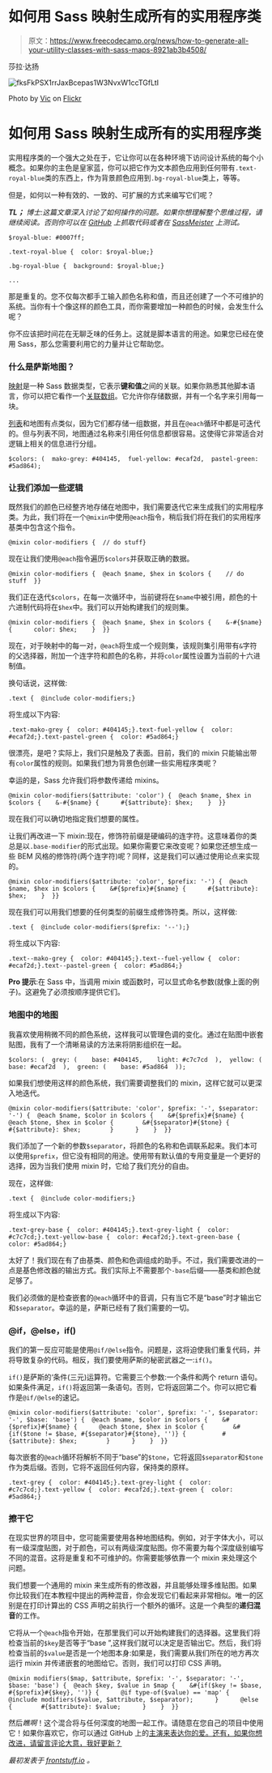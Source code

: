 # 如何用 Sass 映射生成所有的实用程序类

> 原文：<https://www.freecodecamp.org/news/how-to-generate-all-your-utility-classes-with-sass-maps-8921ab3b4508/>

莎拉·达扬

![fksFkPSX1rrJaxBcepas1W3NvxW1ccTGfLtI](img/74c69c77e735888670be1ceba981a15f.png)

Photo by [Vic](https://www.flickr.com/photos/59632563@N04/) on [Flickr](https://www.flickr.com/photos/59632563@N04/6645629155)

# 如何用 Sass 映射生成所有的实用程序类

实用程序类的一个强大之处在于，它让你可以在各种环境下访问设计系统的每个小概念。如果你的主色是皇家蓝，你可以把它作为文本颜色应用到任何带有`.text-royal-blue`类的东西上，作为背景颜色应用到`.bg-royal-blue`类上，等等。

但是，如何以一种有效的、一致的、可扩展的方式来编写它们呢？

***TL；*** *博士:这篇文章深入讨论了如何操作的问题。如果你想理解整个思维过程，请继续阅读。否则你可以在 [GitHub](https://gist.github.com/sarahdayan/4d2cc04a636e8039f10a889a0e29fbd9) 上抓取代码或者在 [SassMeister](https://www.sassmeister.com/gist/4d2cc04a636e8039f10a889a0e29fbd9) 上测试。*

```
$royal-blue: #0007ff;
```

```
.text-royal-blue {  color: $royal-blue;}
```

```
.bg-royal-blue {  background: $royal-blue;}
```

```
...
```

那是重复的。您不仅每次都手工输入颜色名称和值，而且还创建了一个不可维护的系统。当你有十个像这样的颜色工具，而你需要增加一种颜色的时候，会发生什么呢？

你不应该把时间花在无聊乏味的任务上。这就是脚本语言的用途。如果您已经在使用 Sass，那么您需要利用它的力量并让它帮助您。

### 什么是萨斯地图？

[映射](http://sass-lang.com/documentation/file.SASS_REFERENCE.html#Maps)是一种 Sass 数据类型，它表示**键和值**之间的关联。如果你熟悉其他脚本语言，你可以把它看作一个[关联数组](https://en.wikipedia.org/wiki/Associative_array)。它允许你存储数据，并有一个名字来引用每一块。

[列表](http://sass-lang.com/documentation/file.SASS_REFERENCE.html#Lists)和地图有点类似，因为它们都存储一组数据，并且在`@each`循环中都是可迭代的。但与列表不同，地图通过名称来引用任何信息都很容易。这使得它非常适合对逻辑上相关的信息进行分组。

```
$colors: (  mako-grey: #404145,  fuel-yellow: #ecaf2d,  pastel-green: #5ad864);
```

### 让我们添加一些逻辑

既然我们的颜色已经整齐地存储在地图中，我们需要迭代它来生成我们的实用程序类。为此，我们将在一个`@mixin`中使用`@each`指令，稍后我们将在我们的实用程序基类中包含这个指令。

```
@mixin color-modifiers {  // do stuff}
```

现在让我们使用`@each`指令遍历`$colors`并获取正确的数据。

```
@mixin color-modifiers {  @each $name, $hex in $colors {    // do stuff  }}
```

我们正在迭代`$colors`，在每一次循环中，当前键将在`$name`中被引用，颜色的十六进制代码将在`$hex`中。我们可以开始构建我们的规则集。

```
@mixin color-modifiers {  @each $name, $hex in $colors {    &-#{$name} {      color: $hex;    }  }}
```

现在，对于映射中的每一对，`@each`将生成一个规则集，该规则集引用带有`&`字符的父选择器，附加一个连字符和颜色的名称，并将`color`属性设置为当前的十六进制值。

换句话说，这样做:

```
.text {  @include color-modifiers;}
```

将生成以下内容:

```
.text-mako-grey {  color: #404145;}.text-fuel-yellow {  color: #ecaf2d;}.text-pastel-green {  color: #5ad864;}
```

很漂亮，是吧？实际上，我们只是触及了表面。目前，我们的 mixin 只能输出带有`color`属性的规则。如果我们想为背景色创建一些实用程序类呢？

幸运的是，Sass 允许我们将参数传递给 mixins。

```
@mixin color-modifiers($attribute: 'color') {  @each $name, $hex in $colors {    &-#{$name} {      #{$attribute}: $hex;    }  }}
```

现在我们可以确切地指定我们想要的属性。

让我们再改进一下 mixin:现在，修饰符前缀是硬编码的连字符。这意味着你的类总是以`.base-modifier`的形式出现。如果你需要它来改变呢？如果您还想生成一些 BEM 风格的修饰符(两个连字符)呢？同样，这是我们可以通过使用论点来实现的。

```
@mixin color-modifiers($attribute: 'color', $prefix: '-') {  @each $name, $hex in $colors {    &#{$prefix}#{$name} {      #{$attribute}: $hex;    }  }}
```

现在我们可以用我们想要的任何类型的前缀生成修饰符类。所以，这样做:

```
.text {  @include color-modifiers($prefix: '--');}
```

将生成以下内容:

```
.text--mako-grey {  color: #404145;}.text--fuel-yellow {  color: #ecaf2d;}.text--pastel-green {  color: #5ad864;}
```

**Pro 提示**:在 Sass 中，当调用 mixin 或函数时，可以显式命名参数(就像上面的例子)。这避免了必须按顺序提供它们。

### 地图中的地图

我喜欢使用稍微不同的颜色系统，这样我可以管理色调的变化。通过在贴图中嵌套贴图，我有了一个清晰易读的方法来将阴影组织在一起。

```
$colors: (  grey: (    base: #404145,    light: #c7c7cd  ),  yellow: (    base: #ecaf2d  ),  green: (    base: #5ad864  ));
```

如果我们想使用这样的颜色系统，我们需要调整我们的 mixin，这样它就可以更深入地迭代。

```
@mixin color-modifiers($attribute: 'color', $prefix: '-', $separator: '-') {  @each $name, $color in $colors {    &#{$prefix}#{$name} {      @each $tone, $hex in $color {        &#{$separator}#{$tone} {          #{$attribute}: $hex;        }      }    }  }}
```

我们添加了一个新的参数`$separator`，将颜色的名称和色调联系起来。我们本可以使用`$prefix`，但它没有相同的用途。使用带有默认值的专用变量是一个更好的选择，因为当我们使用 mixin 时，它给了我们充分的自由。

现在，这样做:

```
.text {  @include color-modifiers;}
```

将生成以下内容:

```
.text-grey-base {  color: #404145;}.text-grey-light {  color: #c7c7cd;}.text-yellow-base {  color: #ecaf2d;}.text-green-base {  color: #5ad864;}
```

太好了！我们现在有了由基类、颜色和色调组成的助手。不过，我们需要改进的一点是基色修改器的输出方式。我们实际上不需要那个`-base`后缀——基类和颜色就足够了。

我们必须做的是检查嵌套的`@each`循环中的音调，只有当它不是“base”时才输出它和`$separator`。幸运的是，萨斯已经有了我们需要的一切。

### @if，@else，if()

我们的第一反应可能是使用`@if/@else`指令。问题是，这将迫使我们重复代码，并将导致复杂的代码。相反，我们要使用萨斯的秘密武器之一:`if()`。

`if()`是萨斯的‘条件(三元)运算符。它需要三个参数:一个条件和两个 return 语句。如果条件满足，`if()`将返回第一条语句。否则，它将返回第二个。你可以把它看作是`@if/@else`的速记。

```
@mixin color-modifiers($attribute: 'color', $prefix: '-', $separator: '-', $base: 'base') {  @each $name, $color in $colors {    &#{$prefix}#{$name} {      @each $tone, $hex in $color {        &#{if($tone != $base, #{$separator}#{$tone}, '')} {          #{$attribute}: $hex;        }      }    }  }}
```

每次嵌套的`@each`循环将解析不同于“base”的`$tone`，它将返回`$separator`和`$tone`作为类后缀。否则，它将不返回任何内容，保持类的原样。

```
.text-grey {  color: #404145;}.text-grey-light {  color: #c7c7cd;}.text-yellow {  color: #ecaf2d;}.text-green {  color: #5ad864;}
```

### 擦干它

在现实世界的项目中，您可能需要使用各种地图结构。例如，对于字体大小，可以有一级深度贴图，对于颜色，可以有两级深度贴图。你不需要为每个深度级别编写不同的混音。这将是重复和不可维护的。你需要能够依靠一个 mixin 来处理这个问题。

我们想要一个通用的 mixin 来生成所有的修改器，并且能够处理多维贴图。如果你比较我们在本教程中提出的两种混音，你会发现它们看起来非常相似。唯一的区别是在打印计算出的 CSS 声明之前执行一个额外的循环。这是一个典型的**递归混音**的工作。

它将从一个`@each`指令开始，在那里我们可以开始构建我们的选择器。这里我们将检查当前的`$key`是否等于“base ”,这样我们就可以决定是否输出它。然后，我们将检查当前的`$value`是否是一个地图本身:如果是，我们需要从我们所在的地方再次运行 mixin 并传递嵌套的地图给它。否则，我们可以打印 CSS 声明。

```
@mixin modifiers($map, $attribute, $prefix: '-', $separator: '-', $base: 'base') {  @each $key, $value in $map {    &#{if($key != $base, #{$prefix}#{$key}, '')} {      @if type-of($value) == 'map' {        @include modifiers($value, $attribute, $separator);      }      @else {        #{$attribute}: $value;      }    }  }}
```

然后*瞧啊*！这个混合将与任何深度的地图一起工作。请随意在您自己的项目中使用它！如果你喜欢它，你可以通过 GitHub 上的[主演来表达你的爱。还有，如果你想改进，请留言评论大意，我好更新？](https://gist.github.com/sarahdayan/4d2cc04a636e8039f10a889a0e29fbd9)

*最初发表于 [frontstuff.io](https://frontstuff.io/generate-all-your-utility-classes-with-sass-maps) 。*